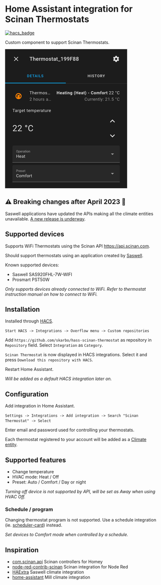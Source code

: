 # Home Assistant integration for Scinan Thermostats

[![hacs_badge](https://img.shields.io/badge/HACS-Custom-41BDF5.svg)](https://github.com/skarbo/hass-scinan-thermostat)

Custom component to support Scinan Thermostats.

![Climate entity](assets/images/climage_image.png)

## :warning: Breaking changes after April 2023 :construction:

Saswell applications have updated the APIs making all the climate entities unavailable. [A new release is underway](https://github.com/Skarbo/hass-scinan-thermostat/issues/1).

## Supported devices

Supports WiFi Thermostats using the Scinan API https://api.scinan.com.

Should support thermostats using an application created
by [Saswell](https://play.google.com/store/apps/developer?id=saswell).

Known supported devices:

- Saswell SAS920FHL-7W-WIFI
- Prosmart PST50W

_Only supports devices already connected to WiFi. Refer to thermostat instruction manuel on how to connect to WiFi._

## Installation

Installed through [HACS](https://hacs.xyz/).

`Start HACS -> Integrations -> Overflow menu -> Custom repositories`

Add `https://github.com/skarbo/hass-scinan-thermostat` as repository in `Repository` field.
Select `Integration` as `Category`.

`Scinan Thermostat` is now displayed in HACS integrations. Select it and press `Download this repository with HACS`.

Restart Home Assistant.

_Will be added as a default HACS integration later on._

## Configuration

Add integration in Home Assistant.

`Settings -> Integrations -> Add integration -> Search "Scinan Thermostat" -> Select`

Enter email and password used for controlling your thermostats.

Each thermostat registered to your account will be added as
a [Climate entity](https://www.home-assistant.io/integrations/climate/).

## Supported features

- Change temperature
- HVAC mode: Heat / Off
- Preset: Auto / Comfort / Day or night

_Turning off device is not supported by API, will be set as Away when using HVAC Off._

### Schedule / program

Changing thermostat program is not supported. Use a schedule integration
(ie. [scheduler-card](https://github.com/nielsfaber/scheduler-card)) instead.

_Set devices to Comfort mode when controlled by a schedule._

## Inspiration

- [com.scinan.api](https://github.com/PetterRuud/com.scinan.api/) Scinan controllers for Homey
- [node-red-contrib-scinan](https://github.com/lodegaard/node-red-contrib-scinan) Scinan integration for Node Red
- [HAExtra](https://github.com/hdcola/HAExtra/blob/master/custom_components/climate/saswell.py) Saswell climate
  integration
- [home-assistant](https://github.com/home-assistant/core/tree/dev/homeassistant/components/mill) Mill climate
  integration
